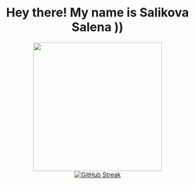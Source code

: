   <div id="header" align="center"><h1>
  Hey there! My name is Salikova Salena ))
</h1>
  <img src="https://i.postimg.cc/K8mdbj4Z/7-DTc5-AKaw.gif" width="300"/>
  </div>
  <div id="header" align="center">
 <a href="https://git.io/streak-stats"><img src="https://github-readme-streak-stats.herokuapp.com?user=ssale8877&theme=dark&hide_border=true" alt="GitHub Streak" /></a>
</div>


